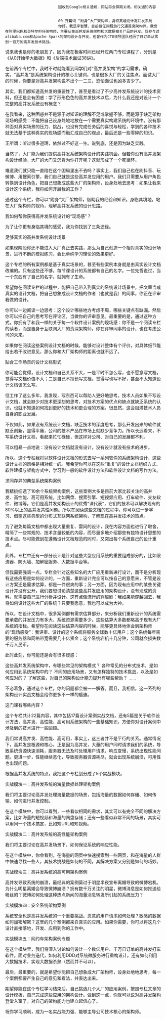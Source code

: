 
                            
                            因收到Google相关通知，网站将会择期关闭。相关通知内容
                            
                            
                            00 开篇词 “附身”大厂架构师，身临其境设计高并发系统
                            你好，我是李智慧，目前担任同程旅行交通首席架构师。我曾在阿里巴巴和英特尔担任架构师，主要从事高并发系统架构和大数据相关产品的开发。我参与过alibaba.com和Apache Spark的架构设计与开发，也曾作为CTO领导团队经历了日订单从零到一百万的高并发技术挑战。

说来我也是你的老朋友了，因为我在极客时间已经开过两门专栏课程了，分别是《从0开始学大数据》和《后端技术面试38讲》。

在前两个专栏中，我时不时就能看到同学们对“高并发架构”的学习需求。确实，“高并发”是系统架构设计的核心关键词，也是很多大厂的关注焦点。面试大厂的时候，你要是对高并发架构说不出个一二三，恐怕面试也凶多吉少了。

其实，我们都知道高并发的重要性了，甚至是看过了不少高并发系统设计的技术资料，但还是会有困惑：学了形形色色的高并发技术以后，为什么我还是对设计一个完整的高并发系统没有概念？

在我看来，这种困惑并不是源于对知识的理解不足或掌握不够，而是源于缺乏架构现场的感受：不能把自己设身处地地放在一个需要真实构建系统的环境中。没有那种面对真实场景的压力、挑战，也没有完成任务后的喜悦与轻松，学到的各种技术就无法基于这种真实的现场感而融汇成自己的观点，最后还是一些零碎的知识。

正所谓：听过很多道理，依然过不好这一生。说到底，还是因为缺乏实践。

当然了，大厂能为我们提供高并发系统架构设计的实践机会。但若你没有高并发架构设计经验，大厂的大门又怎肯为你打开呢？这就形成了一个死循环。

难道我们就只能一直陷在这个困局里出不去吗？事实上，我们自己也在刷抖音、玩微博、用搜索引擎，我们自己就是这些高并发应用的用户。我们只需要从用户角色转换到设计角色，把自己想象成这些大厂的架构师，设身处地去思考：如果让我来设计这个系统，我将如何开展我的工作？

通过这个专栏，你可以“附身”大厂架构师，借助我的经验和知识，身临其境地，站在大厂架构师的视角，理解高并发系统的设计思路。

我如何帮你获得高并发系统设计的“现场感”？

为了让你更有身临其境的感受，我为你找到了三条途径。


足够真实的高并发系统设计场景


如果现阶段你还不能进入大厂真正去实践，那么为自己创造一个相对真实的设计场景，进行不断的模拟练习，会比单纯学习理论的效果更好。

这个专栏的所有案例都是基于真实场景的，甚至有些案例本身就是由真实设计文档改编的。只有这些还不够，每节课设计的系统都有自己的名字。一位先哲说过，当一个东西有了自己的名字，就拥有了生命。

希望你在阅读专栏的过程中，能把自己带入到真实的系统设计场景中，把文章当成真实的设计文档，把自己想象成设计文档的作者（也就是我）的同事，你正在评审我做的设计。

你可以一边阅读一边思考：这个设计哪些地方考虑不周，哪些关键点有缺漏。然后你可以把自己的思考写在评论区，当做你的评审意见。最重要的是，通过这种方式，你拥有了和我一样的关于每一个软件设计案例的现场感：你不是一个阅读专栏的读者，而是置身于互联网大厂的资深架构师，你在评审同事的设计，也在考虑公司的未来。

如果你在阅读这些案例设计文档的时候，能够对设计整体有个评价，对具体细节能给出若干改进意见，那么你和大厂架构师的距离也就不远了。


贴合工作场景的设计文档形式


你可能会觉得，设计文档和自己关系不大，一是平时不怎么写，也不愿意写文档，觉得写文档价值不大；二是自己不擅长写文档，觉得写也写不好，甚至不太知道设计文档该怎么写。

但工作了这么多年，我发现，写东西可以帮助人更好地思考。技术人员如果不写设计文档，就会缺少对技术更深刻的思考，对技术方案的优点和缺点就缺乏系统的认识，也就不知道如何找到更好的技术和更合理的方案。很显然，这会阻滞技术人员自身的职业发展。

不仅如此，如果没有系统设计文档，缺乏技术的深度思考，那么开发出来的软件就缺乏创新，显得平庸，公司的技术产品在市场上就缺少竞争力。所以长远看来，不写系统设计文档，看起来忙忙碌碌，但这样对公司、对自己的发展都不利。

可以粗暴一点地说：没有设计文档就没有设计，没有设计就没有技术的进步。

所以，这个专栏我将以软件设计文档的形式去写一系列软件的系统架构设计，这些设计文档的风格是相对统一的。我希望你可以在这些“重复”的设计文档组织方式、软件建模与架构方式中，学习到一般的软件设计方法和软件设计文档的写作方法。


求同存异的典型系统架构案例


我精挑细选了10余个系统架构案例，这些案例大多是目前大家比较关注的高并发、高性能、高可用系统。比如网盘、搜索引擎、短视频应用、打车软件、交友软件、微博等。它们是高并发架构设计的优秀“课代表”，它们的技术可以解决现有的80%以上的高并发共性问题。所以在阅读这些文档的过程中，你可以进一步学习、借鉴这些典型的分布式互联网系统架构，了解现在高并发技术的热点。

为了避免每篇文档中都出现大量重复、雷同的设计，我在内容方面也进行了取舍，精简了一些常规的、技术含量较低的内容，而尽量多地介绍那些有独特设计思想的技术点。尽可能做到在遵循设计文档规范的同时，又突出每个系统自己的设计重点。

此外，专栏中还有一部分设计是针对这些大型应用系统的重要组成部分的，比如限流器、防火墙、加解密服务、大数据平台等。

但我需要强调一点，专栏会针对这些知名的大厂应用重新进行设计，而不是分析现有这些应用是如何设计的。一方面，重新设计完全可以按自己的意愿来，不管是设计方案还是需求估算，都是一件很爽的事；另一方面，因为现有应用中的某些关键设计并没有公开，我们要想讨论清楚这些高并发应用的架构设计，没有现成的资料，就需要自己进行分析并设计。这有点像流行的穿越剧：我如果能穿越回去，我将如何设计这些大厂的系统？只要我愿意，我也可以成为大神。

所以，在设计文档中，很多案例都有需求估算部分，来分析我们重新设计的系统需要承载的并发压力有多大、系统资源需要多少，这些估算大多数都略高于现有大厂系统的指标。希望你在阅读这些估算内容的时候，能够更具体地体会到架构师的“现场感受”：我评审、设计的这个系统将服务全球数十亿用户；这个系统每年需要的服务器和网络带宽需要几十亿资金；这个系统宕机十几分钟，公司就会损失数千万人民币。

此时此刻，你可能还是会有很多疑惑：


这些高并发系统架构中，有哪些常见的架构模式？
各种常见的分布式技术，是如何应用到系统架构中的？
不同的应用场景，又有怎样独特的技术挑战，以及是如何应对的？
了解这些，对自己的架构设计能力提升有哪些帮助？
……


不必着急，通过这个专栏，你的问题都会被一一解答。而且，我相信，这一系列的架构设计实战文档会给你更多不一样的启迪。

这门课有哪些内容？

这个专栏共计22篇内容，其中包括17篇设计案例实战文档，还有5篇是关于软件设计方法，高并发、高性能、高可用系统架构的一些基础知识，方便你对设计案例中涉及到的技术进行一些回顾。

我们常说高并发、高性能、高可用，事实上，这三者并不是平行的关系。通常情况下，高并发是根源和核心。正是因为高并发，大量的用户同时请求我们的系统，导致系统资源快速消耗，服务器无法及时处理用户请求，响应变慢，系统出现性能问题。更进一步，性能继续恶化，导致服务器资源耗尽，就会出现系统崩溃，可用性也出现问题。

根据高并发系统的特点，我把这个专栏划分成了5个实战模块。



实战模块一：高并发系统的海量数据处理架构案例

我们将主要讨论高并发处理海量数据的场景，包括海量的数据如何存储、如何传输、如何进行并发控制。

在这个模块中，你可以看到，一些看似相同的需求，其实可以有完全不同的解决方案，比如海量的短视频和海量的网盘存储；还有一些看似非常不同的场景，其实可以用同一个技术搞定，比如短URL和短视频。

实战模块二：高并发系统的高性能架构案例

我们将主要讨论在高并发场景下，如何保证系统的响应性能。

在这个模块中，你会看到，在海量的网页中快速搜索到一些网页，和在海量的人群中快速寻找一些人，其技术挑战是如何的不同，其解决方案又分别是如何的巧妙。

实战模块三：高并发系统的高可用架构案例

高并发导致系统的崩溃，最经典的案例莫过于明星半夜宣布离婚导致的微博宕机。为什么明星离婚会导致微博崩溃？拥有数千万关注的明星，微博消息是如何推送给粉丝的？微博如何处理这种热点新闻的海量消息转发所引起的系统压力？

实战模块四：安全系统架构案例

系统安全也是高并发系统的一个重要挑战。恶意的用户请求如何处理？敏感的数据如何加密解密？这里的几个案例都来自真实的应用。如果你需要，你可以将这几个设计直接落地，开发、应用到你的工作中。

实战模块五：网约车架构案例专题

在这个模块里，我们将深入讨论如何设计一个数亿用户、千万日订单的高并发打车软件。面对业务迭代，如何利用DDD对系统微服务进行重构设计。还有如何利用大数据技术，实现大数据杀熟（然而并不可以）。

最后，最重要的，就是希望你能把自己想象成大厂架构师，设身处地地思考，每一个案例都要产生自己的意见和看法，并表达出来。

期望你能在这个专栏学习结束后，自己挑选几个大厂的应用案例，按照专栏文章的设计模板，自己完成这些应用的架构设计。做到这一点，你就可以说对高并发架构登堂入室了，对自己的架构能力也建立起信心了。

祝你学习顺利，成为一名实战能力强、能够主导公司技术核心的架构师。

                        
                        
                            